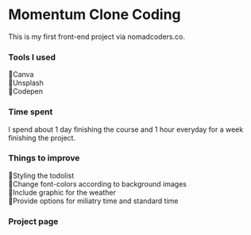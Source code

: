 # Momentum Clone Coding

This is my first front-end project via nomadcoders.co. 

### Tools I used 
🔹Canva\
🔹Unsplash\
🔹Codepen

### Time spent
I spend about 1 day finishing the course and 1 hour everyday for a week finishing the project.

### Things to improve
🔹Styling the todolist\
🔹Change font-colors according to background images\
🔹Include graphic for the weather\
🔹Provide options for miliatry time and standard time

### Project page


